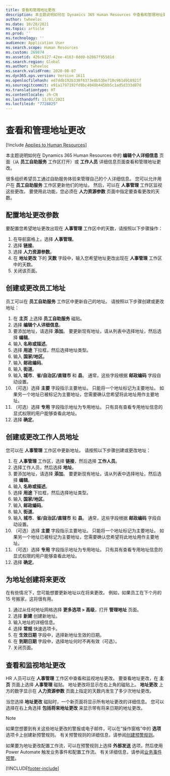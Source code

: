 ```yaml
---
title: 查看和管理地址更改
description: 本主题说明如何在 Dynamics 365 Human Resources 中查看和管理地址更改。
author: twheeloc
ms.date: 10/28/2021
ms.topic: article
ms.prod: ''
ms.technology: ''
audience: Application User
ms.search.scope: Human Resources
ms.custom: 269074
ms.assetid: 426c6127-42ee-4163-8dd0-b2867f95581d
ms.search.region: Global
ms.author: twheeloc
ms.search.validFrom: 2020-08-07
ms.dyn365.ops.version: Version 1611
ms.openlocfilehash: ed7ddb192b338f6373e8b53be710c961d918921f
ms.sourcegitcommit: e91a1797192fd9bc4048b445bb5c1ad5d333d87d
ms.translationtype: HT
ms.contentlocale: zh-CN
ms.lasthandoff: 11/01/2021
ms.locfileid: "7728825"
---
```

# <a name="view-and-manage-address-changes"></a>查看和管理地址更改

[!include [Applies to Human Resources](../includes/applies-to-hr.md)]

本主题说明如何在 Dynamics 365 Human Resources 中的 **编辑个人详细信息** 页面（从 **员工自助服务** 工作区打开）或 **工作人员** 详细信息页面查看和管理地址更改。

很多组织希望员工通过自助服务体验来管理自己的个人详细信息。 您可以允许用户在 **员工自助服务** 工作区更新他们的地址。 然后，可以在 **人事管理** 工作区监视这些更改。 要使用此功能，您必须在 **人力资源参数** 页面中指定要查看更改的天数。

## <a name="configure-address-change-parameters"></a>配置地址更改参数

要配置您希望地址更改出现在 **人事管理** 工作区中的天数，请按照以下步骤操作：

1. 在导航窗格上，选择 **人事管理**。
2. 选择 **链接**。
3. 选择 **人力资源参数**。
4. 在 **地址更改** 下的 **天数** 字段中，输入您希望地址更改出现在 **人事管理** 工作区中的天数。
5. 关闭该页面。

## <a name="create-or-change-an-employee-address"></a>创建或更改员工地址

员工可以在 **员工自助服务** 工作区中更新自己的地址。 请按照以下步骤创建或更改地址：

1. 在 **主页** 上选择 **员工自助服务** 磁贴。
2. 选择 **编辑个人详细信息**。
3. 要添加地址，请选择 **添加**。 要更新现有地址，请从列表中选择地址，然后选择 **编辑**。
4. 输入 **名称或描述**。
5. 选择 **用途** 下拉框，然后选择地址类型。
6. 输入 **国家/地区**。
7. 输入 **邮政编码**。
8. 输入 **街道**。
9. 输入 **城市**、**省/自治区/直辖市** 和 **县**。 通常，这些字段根据 **邮政编码** 字段自动设置。
10. （可选）选择 **主要** 字段指示主要地址。 只能将一个地址标记为主要地址。 如果另一个地址已被标记为主要地址，您需要确认您希望将此地址用作主要地址。
11. （可选）选择 **专用** 字段指示地址为专用地址。 只有具有查看专用地址信息的显式权限的用户能够查看此地址。
12. 选择 **确定**。

## <a name="create-or-change-a-worker-address"></a>创建或更改工作人员地址

您可以在 **人事管理** 工作区中更新地址。 请按照以下步骤创建或更改地址：

1. 在 **人事管理** 工作区，选择 **链接**，然后选择 **工作人员**。
2. 选择工作人员，然后选择 **地址**。
3. 要添加地址，请选择 **添加**。 要更新现有地址，请从列表中选择地址，然后选择 **编辑**。
4. 输入 **名称或描述**。
5. 选择 **用途** 下拉框，然后选择地址类型。
6. 输入 **国家/地区**。
7. 输入 **邮政编码**。
8. 输入 **街道**。
9. 输入 **城市**、**省/自治区/直辖市** 和 **县**。 通常，这些字段根据 **邮政编码** 字段自动设置。
10. （可选）选择 **主要** 字段指示主要地址。 只能将一个地址标记为主要地址。 如果另一个地址已被标记为主要地址，您需要确认您希望将此地址用作主要地址。
11. （可选）选择 **专用** 字段指示地址为专用地址。 只有具有查看专用地址信息的显式权限的用户能够查看此地址。
12. 选择 **确定**。
 
## <a name="create-a-future-change-for-an-address"></a>为地址创建将来更改

在有些情况下，您可能想要更新地址以在将来更改。 例如，如果员工在下个月的 15 号搬家，这将很有用。

1. 通过从任何地址网格选择 **更多选项 > 高级**，打开 **管理地址** 页面。
2. 选择 **新建** 创建新地址。
3. 输入地址的详细信息。
4. 选择 **常规** 快速选项卡。
5. 在 **生效日期** 字段中，选择新地址生效的日期。
6. 在 **到期日期** 字段中，选择地址何时不再有效（可选）。
7. 关闭页面。

## <a name="view-and-monitor-address-changes"></a>查看和监视地址更改

HR 人员可以在 **人事管理** 工作区中查看和监视地址更改。 要查看地址更改，在 **主页** 页面上选择 **人事管理** 磁贴。 地址更改将显示在右上角的磁贴上。 **地址更改** 上方的数字显示在 **人力资源参数** 页面上指定的天数内发生了多少次地址更改。 

当您选择 **地址更改** 磁贴时，一个新页面将显示所有地址更改的详细信息。 您可以选择在右上角选择 **包括将来地址更改** 来显示带有将来日期的地址更改。

> [!NOTE]
> 如果您想要到有关这些地址更改的警报或电子邮件，可以在“操作窗格”中的 **选项** 选项卡上创建新预警规则。 有关预警规则的详细信息，请参阅[创建预警规则](../fin-ops-core/fin-ops/get-started/create-alerts.md)。
>
> 如果要为地址更改配置工作流，可以在预警规则上选择 **外部发送** 选项，然后使用 Power Automate 触发业务事件和配置工作流。 有关详细信息，请参阅[业务事件预警](../fin-ops-core/fin-ops/get-started/create-alerts.md#alerts-as-business-events)。


[!INCLUDE[footer-include](../includes/footer-banner.md)]
